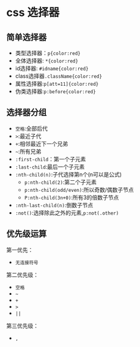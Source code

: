 # css 选择器
## 简单选择器
- 类型选择器：`p{color:red}`
- 全体选择器: `*{color:red}`
- id选择器: `#idname{color:red}`
- class选择器`.className{color:red}`
- 属性选择器:`p[att=11]{color:red}`
- 伪类选择器:`p:before{color:red}`

## 选择器分组
- `空格`:全部后代
- `>`:最近子代
- `+`:相邻最近下一个兄弟
- `~`:所有兄弟
- `:first-child`：第一个子元素
- `:last-child`:最后一个子元素
- `:nth-child(n)`:子代选择第n个(n可以是公式)
    - `p:nth-child(2)`:第二个子元素
    - `p:nth-child(odd/even)`:所以奇数/偶数子节点
    - `P:nth-child(3n+0)`:所有3的倍数子节点
- `:nth-last-child(n)`:倒数子节点    
- `:not()`:选择除此之外的元素,`p:not(.other)`


## 优先级运算
第一优先：
- `无连接符号`

第二优先级：
- `空格`
- `~`
- `+`
- `>`
- `||`

第三优先级：
- `,`

